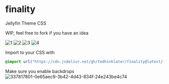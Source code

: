 # finality
Jellyfin Theme CSS

WIP, feel free to fork if you have an idea

![1](https://i.imgur.com/GU1irHM.png)
![2](https://i.imgur.com/oJGwoMV.gif)
![3](https://i.imgur.com/rX6dy39.gif)
![4](https://i.imgur.com/Yn92F54.gif)

Import to your CSS with

```css
@import url("https://cdn.jsdelivr.net/gh/tedhinklater/finality@latest/finality.css");

```
Make sure you enable backdrops
![337817801-0e65aec9-3b42-4d43-834f-24e243be4c74](https://github.com/tedhinklater/finality/assets/66086488/a52f8335-6661-4840-a58e-e791b43e674d)
